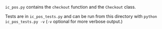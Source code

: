 `ic_pos.py` contains the `checkout` function and the `Checkout` class. 

Tests are in `ic_pos_tests.py` and can be run from this directory with `python ic_pos_tests.py -v` (`-v` optional for more verbose output.) 
